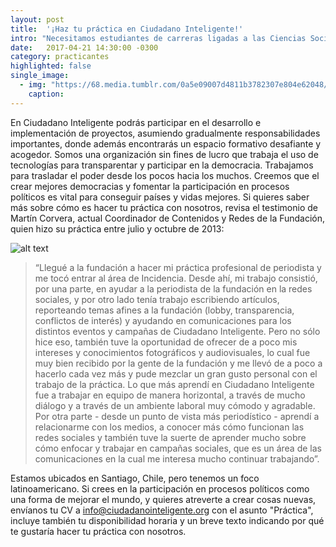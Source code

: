 ```yaml
---
layout: post
title:  '¡Haz tu práctica en Ciudadano Inteligente!'
intro: "Necesitamos estudiantes de carreras ligadas a las Ciencias Sociales, Comunicaciones, Computación, e Informática (Desarrollo Web), apasionados por contribuir a mejorar las democracias en Chile y el mundo, en un momento en el que el futuro de la política requiere más que nunca de nosotros."
date:   2017-04-21 14:30:00 -0300
category: practicantes
highlighted: false
single_image:
  - img: "https://68.media.tumblr.com/0a5e09007d4811b3782307e804e62048/tumblr_inline_ohiw9onwHH1r9usgg_500.png"
    caption: 
---
```

En Ciudadano Inteligente podrás participar en el desarrollo e implementación de proyectos, asumiendo gradualmente responsabilidades importantes, donde además encontrarás un espacio formativo desafiante y acogedor. Somos una organización sin fines de lucro que trabaja el uso de tecnologías para transparentar y participar en la democracia. Trabajamos para trasladar el poder desde los pocos hacia los muchos. Creemos que el crear mejores democracias y fomentar la participación en procesos políticos es vital para conseguir países y vidas mejores.
Si quieres saber más sobre cómo es hacer tu práctica con nosotros, revisa el testimonio de Martín Corvera, actual Coordinador de Contenidos y Redes de la Fundación, quien hizo su práctica entre julio y octubre de 2013:

![alt text](https://raw.githubusercontent.com/ciudadanointeligente/ciudadanointeligente.github.io/master/assets/img/team/martin.jpg "Martín Corvera")

> “Llegué a la fundación a hacer mi práctica profesional de periodista y me tocó entrar al área de Incidencia. Desde ahí, mi trabajo consistió, por una parte, en ayudar a la periodista de la fundación en la redes sociales, y por otro lado tenía trabajo escribiendo artículos, reporteando temas afines a la fundación (lobby, transparencia, conflictos de interés) y ayudando en comunicaciones para los distintos eventos y campañas de Ciudadano Inteligente. Pero no sólo hice eso, también tuve la oportunidad de ofrecer de a poco mis intereses y conocimientos fotográficos y audiovisuales, lo cual fue muy bien recibido por la gente de la fundación y me llevó de a poco a hacerlo cada vez más y pude mezclar un gran gusto personal con el trabajo de la práctica. Lo que más aprendí en Ciudadano Inteligente fue a trabajar en equipo de manera horizontal, a través de mucho diálogo y a través de un ambiente laboral muy cómodo y agradable. Por otra parte - desde un punto de vista más periodístico - aprendí a relacionarme con los medios, a conocer más cómo funcionan las redes sociales y también tuve la suerte de aprender mucho sobre cómo enfocar y trabajar en campañas sociales, que es un área de las comunicaciones en la cual me interesa mucho continuar trabajando”.

Estamos ubicados en Santiago, Chile, pero tenemos un foco latinoamericano. Si crees en la participación en procesos políticos como una forma de mejorar el mundo, y quieres atreverte a crear cosas nuevas, envíanos tu CV a info@ciudadanointeligente.org con el asunto "Práctica", incluye también tu disponibilidad horaria y un breve texto indicando por qué te gustaría hacer tu práctica con nosotros.
